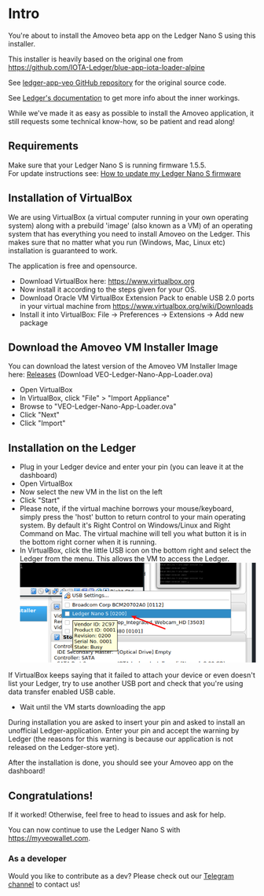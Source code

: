 # Intro

You're about to install the Amoveo beta app on the Ledger Nano S using this installer.

This installer is heavily based on the original one from https://github.com/IOTA-Ledger/blue-app-iota-loader-alpine

See [ledger-app-veo GitHub repository](https://github.com/amoveo-project/ledger-app-veo) for the original source code.

See [Ledger's documentation](http://ledger.readthedocs.io) to get more info about the inner workings.

While we've made it as easy as possible to install the Amoveo application, it still requests some technical know-how, so be patient and read along!

## Requirements

Make sure that your Ledger Nano S is running firmware 1.5.5.<br>
For update instructions see: [How to update my Ledger Nano S firmware](https://support.ledger.com/hc/en-us/articles/360002731113)

## Installation of VirtualBox

We are using VirtualBox (a virtual computer running in your own operating system) along with a prebuild 'image' (also known as a VM) of an operating system that has everything you need to install Amoveo on the Ledger. This makes sure that no matter what you run (Windows, Mac, Linux etc) installation is guaranteed to work.

The application is free and opensource.

- Download VirtualBox here: https://www.virtualbox.org
- Now install it according to the steps given for your OS.
- Download Oracle VM VirtualBox Extension Pack to enable USB 2.0 ports in your virtual machine from https://www.virtualbox.org/wiki/Downloads
- Install it into VirtualBox: File → Preferences → Extensions → Add new package

## Download the Amoveo VM Installer Image

You can download the latest version of the Amoveo VM Installer Image here: [Releases](https://github.com/amoveo-project/veo-ledger-app-loader/releases) (Download VEO-Ledger-Nano-App-Loader.ova)

- Open VirtualBox
- In VirtualBox, click "File" > "Import Appliance"
- Browse to "VEO-Ledger-Nano-App-Loader.ova"
- Click "Next"
- Click "Import"

## Installation on the Ledger

- Plug in your Ledger device and enter your pin (you can leave it at the dashboard)
- Open VirtualBox
- Now select the new VM in the list on the left
- Click "Start"
- Please note, if the virtual machine borrows your mouse/keyboard, simply press the 'host' button to return control to your main operating system. By default it's Right Control on Windows/Linux and Right Command on Mac. The virtual machine will tell you what button it is in the bottom right corner when it is running.
- In VirtualBox, click the little USB icon on the bottom right and select the Ledger from the menu. This allows the VM to access the Ledger.<br>
![USB Settings](resources/vbox_usb.png)

If VirtualBox keeps saying that it failed to attach your device or even doesn't list your Ledger, try to use another USB port and check that you're using data transfer enabled USB cable.

- Wait until the VM starts downloading the app

During installation you are asked to insert your pin and asked to install an unofficial Ledger-application. Enter your pin and accept the warning by Ledger (the reasons for this warning is because our application is not released on the Ledger-store yet).

After the installation is done, you should see your Amoveo app on the dashboard!


## Congratulations!

If it worked! Otherwise, feel free to head to issues and ask for help.

You can now continue to use the Ledger Nano S with https://myveowallet.com.

### As a developer
Would you like to contribute as a dev? Please check out our [Telegram channel](https://tlg.name/amoveo_wallet) to contact us!
